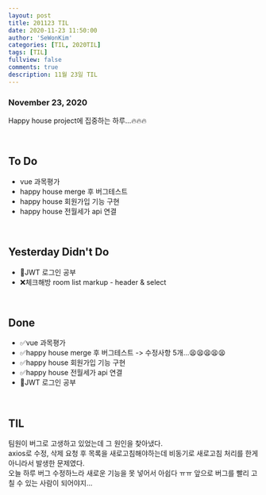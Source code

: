 ```yaml
---
layout: post
title: 201123 TIL
date: 2020-11-23 11:50:00
author: 'SeWonKim'
categories: [TIL, 2020TIL]
tags: [TIL]
fullview: false
comments: true
description: 11월 23일 TIL
---
```


### November 23, 2020

Happy house project에 집중하는 하루...🔥🔥🔥

&nbsp;

## To Do

- vue 과목평가
- happy house merge 후 버그테스트
- happy house 회원가입 기능 구현
- happy house 전월세가 api 연결

&nbsp;
&nbsp;

## Yesterday Didn't Do

- 🔺JWT 로그인 공부
- ❌체크해방 room list markup - header & select

&nbsp;
&nbsp;

## Done

- ✅vue 과목평가
- ✅happy house merge 후 버그테스트 -> 수정사항 5개...😫😫😫😫😫
- ✅happy house 회원가입 기능 구현
- ✅happy house 전월세가 api 연결
- 🔺JWT 로그인 공부

&nbsp;
&nbsp;

## TIL

팀원이 버그로 고생하고 있었는데 그 원인을 찾아냈다.     
axios로 수정, 삭제 요청 후 목록을 새로고침해야하는데 비동기로 새로고침 처리를 한게 아니라서 발생한 문제였다.      
오늘 하루 버그 수정하느라 새로운 기능을 못 넣어서 아쉽다 ㅠㅠ 앞으로 버그를 빨리 고칠 수 있는 사람이 되어야지...

&nbsp;
&nbsp;
